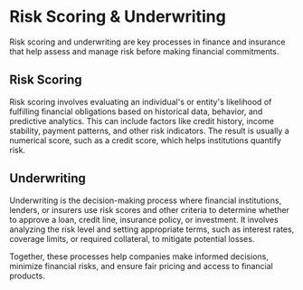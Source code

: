 # Risk Scoring & Underwriting
Risk scoring and underwriting are key processes in finance and insurance that help assess and manage risk before making financial commitments.

## Risk Scoring
Risk scoring involves evaluating an individual's or entity's likelihood of fulfilling financial obligations based on historical data, behavior, and predictive analytics. This can include factors like credit history, income stability, payment patterns, and other risk indicators. The result is usually a numerical score, such as a credit score, which helps institutions quantify risk.

## Underwriting
Underwriting is the decision-making process where financial institutions, lenders, or insurers use risk scores and other criteria to determine whether to approve a loan, credit line, insurance policy, or investment. It involves analyzing the risk level and setting appropriate terms, such as interest rates, coverage limits, or required collateral, to mitigate potential losses.

Together, these processes help companies make informed decisions, minimize financial risks, and ensure fair pricing and access to financial products.